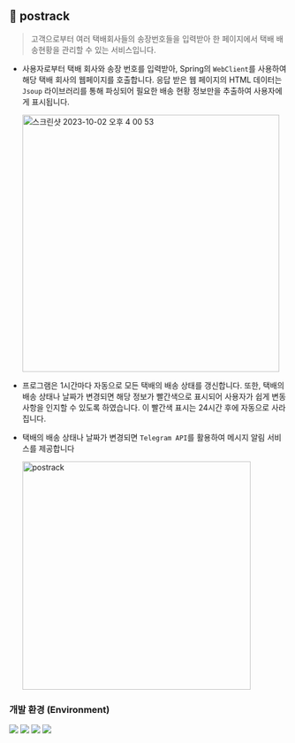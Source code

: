## 🤝 **postrack**

> 고객으로부터 여러 택배회사들의 송장번호들을 입력받아 한 페이지에서 택배 배송현황을 관리할 수 있는 서비스입니다.
> 
- 사용자로부터 택배 회사와 송장 번호를 입력받아, Spring의 `WebClient`를 사용하여 해당 택배 회사의 웹페이지를 호출합니다. 응답 받은 웹 페이지의 HTML 데이터는 `Jsoup` 라이브러리를 통해 파싱되어 필요한 배송 현황 정보만을 추출하여 사용자에게 표시됩니다.

  <img width="465" alt="스크린샷 2023-10-02 오후 4 00 53" src="https://github.com/kimihiqq/postrack/assets/134909318/8495b322-41a7-41ea-8692-398847da0f15">


- 프로그램은 1시간마다 자동으로 모든 택배의 배송 상태를 갱신합니다. 또한, 택배의 배송 상태나 날짜가 변경되면 해당 정보가 빨간색으로 표시되어 사용자가 쉽게 변동 사항을 인지할 수 있도록 하였습니다. 이 빨간색 표시는 24시간 후에 자동으로 사라집니다.
- 택배의 배송 상태나 날짜가 변경되면 `Telegram API`를 활용하여 메시지 알림 서비스를 제공합니다

  <img width="413" alt="postrack" src="https://github.com/kimihiqq/postrack/assets/134909318/4d718bef-d18e-4696-94dd-58200d37125f">


### 개발 환경 (Environment)

<img src="https://img.shields.io/badge/Java17-007396?style=flat-square&logo=openJDK&logoColor=white&style=flat"/></a>
<img src="https://img.shields.io/badge/Spring 5-6DB33F?style=flat-square&logo=Spring&logoColor=white&style=flat"/></a>
<img src="https://img.shields.io/badge/Spring Boot 2.7.15-6DB33F?style=flat-square&logo=Springboot&logoColor=white&style=flat"/></a>
<img src="https://img.shields.io/badge/Gradle-4429A1?style=flat-square&logo=gradle&logoColor=white&style=flat"/></a>
